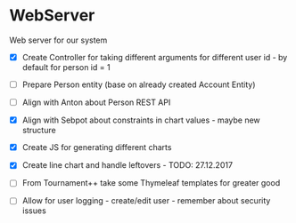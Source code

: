 # WebServer
Web server for our system

- [x] Create Controller for taking different arguments for different user id - by default for person id = 1
- [ ] Prepare Person entity (base on already created Account Entity)
- [ ] Align with Anton about Person REST API
- [x] Align with Sebpot about constraints in chart values - maybe new structure
- [x] Create JS for generating different charts
- [x] Create line chart and handle leftovers - TODO: 27.12.2017
- [ ] From Tournament++ take some Thymeleaf templates for greater good 
- [ ] Allow for user logging - create/edit user - remember about security issues

